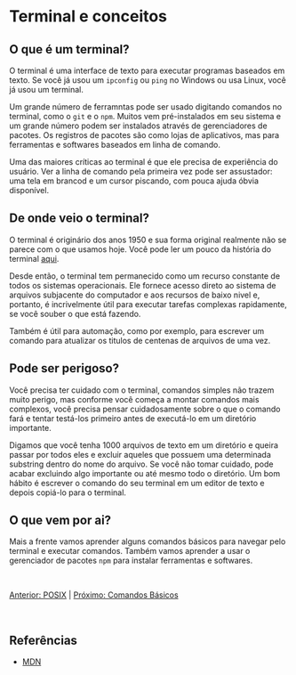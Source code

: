 # Terminal e conceitos

## O que é um terminal?

O terminal é uma interface de texto para executar programas baseados em texto. Se você já usou um `ipconfig` ou `ping` no Windows ou usa Linux, você já usou um terminal. 

Um grande número de ferramntas pode ser usado digitando comandos no terminal, como o `git` e o `npm`. Muitos vem pré-instalados em seu sistema e um grande número podem ser instalados através de gerenciadores de pacotes. Os registros de pacotes são como lojas de aplicativos, mas para ferramentas e softwares baseados em linha de comando.

Uma das maiores críticas ao terminal é que ele precisa de experiência do usuário. Ver a linha de comando pela primeira vez pode ser assustador: uma tela em brancod e um cursor piscando, com pouca ajuda óbvia disponível.

## De onde veio o terminal?

O terminal é originário dos anos 1950 e sua forma original realmente não se parece com o que usamos hoje. Você pode ler um pouco da história do terminal [aqui](https://en.wikipedia.org/wiki/Terminal_(computing)).

Desde então, o terminal tem permanecido como um recurso constante de todos os sistemas operacionais. Ele fornece acesso direto ao sistema de arquivos subjacente do computador e aos recursos de baixo nivel e, portanto, é incrivelmente útil para executar tarefas complexas rapidamente, se você souber o que está fazendo.

Também é útil para automação, como por exemplo, para escrever um comando para atualizar os titulos de centenas de arquivos de uma vez.

## Pode ser perigoso?

Você precisa ter cuidado com o terminal, comandos simples não trazem muito perigo, mas conforme você começa a montar comandos mais complexos, você precisa pensar cuidadosamente sobre o que o comando fará e tentar testá-los primeiro antes de executá-lo em um diretório importante.

Digamos que você tenha 1000 arquivos de texto em um diretório e queira passar por todos eles e excluir aqueles que possuem uma determinada substring dentro do nome do arquivo. Se você não tomar cuidado, pode acabar excluindo algo importante ou até mesmo todo o diretório. Um bom hábito é escrever o comando do seu terminal em um editor de texto e depois copiá-lo para o terminal.

## O que vem por ai?

Mais a frente vamos aprender alguns comandos básicos para navegar pelo terminal e executar comandos. Também vamos aprender a usar o gerenciador de pacotes `npm` para instalar ferramentas e softwares.

<br>

[Anterior: POSIX](POSIX.md) | [Próximo: Comandos Básicos](Comandos_basicos.md)

<br>

## Referências

* [MDN](https://developer.mozilla.org/en-US/docs/Learn/Tools_and_testing/Understanding_client-side_tools/Command_line)
